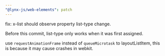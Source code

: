```yaml
---
"@lynx-js/web-elements": patch
---
```


fix: x-list should observe property list-type change.

Before this commit, list-type only works when it was first assigned.

use `requestAnimationFrame` instead of `queueMicrotask` to layoutListItem, this is because it may cause crashes in webkit.
